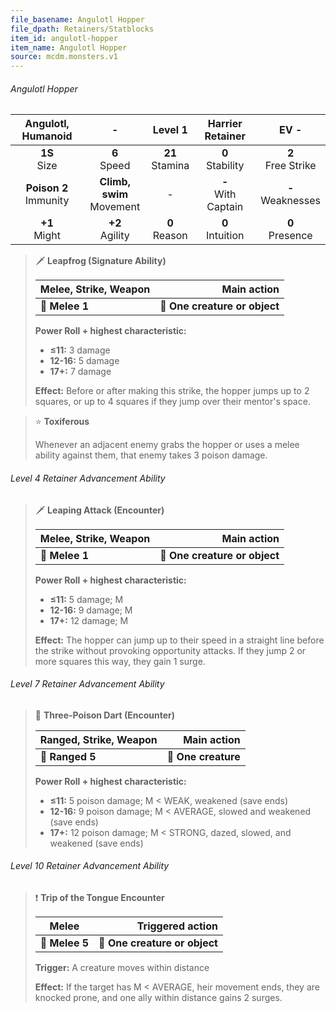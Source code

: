 ```yaml
---
file_basename: Angulotl Hopper
file_dpath: Retainers/Statblocks
item_id: angulotl-hopper
item_name: Angulotl Hopper
source: mcdm.monsters.v1
---
```


###### Angulotl Hopper

|     Angulotl, Humanoid     |               -               |       Level 1       |    Harrier Retainer     |          EV -          |
| :------------------------: | :---------------------------: | :-----------------: | :---------------------: | :--------------------: |
|      **1S**<br/> Size      |       **6**<br/> Speed        | **21**<br/> Stamina |  **0**<br/> Stability   | **2**<br/> Free Strike |
| **Poison 2**<br/> Immunity | **Climb, swim**<br/> Movement |          -          | **-**<br/> With Captain | **-**<br/> Weaknesses  |
|     **+1**<br/> Might      |      **+2**<br/> Agility      |  **0**<br/> Reason  |  **0**<br/> Intuition   |  **0**<br/> Presence   |

<!-- -->
> 🗡 **Leapfrog (Signature Ability)**
>
> | **Melee, Strike, Weapon** |               **Main action** |
> | ------------------------- | ----------------------------: |
> | **📏 Melee 1**            | **🎯 One creature or object** |
>
> **Power Roll + highest characteristic:**
>
> - **≤11:** 3 damage
> - **12-16:** 5 damage
> - **17+:** 7 damage
>
> **Effect:** Before or after making this strike, the hopper jumps up to 2 squares, or up to 4 squares if they jump over their mentor's space.

<!-- -->
> ⭐️ **Toxiferous**
>
> Whenever an adjacent enemy grabs the hopper or uses a melee ability against them, that enemy takes 3 poison damage.

###### Level 4 Retainer Advancement Ability

<!-- -->
> 🗡 **Leaping Attack (Encounter)**
>
> | **Melee, Strike, Weapon** |               **Main action** |
> | ------------------------- | ----------------------------: |
> | **📏 Melee 1**            | **🎯 One creature or object** |
>
> **Power Roll + highest characteristic:**
>
> - **≤11:** 5 damage; M
> - **12-16:** 9 damage; M
> - **17+:** 12 damage; M
>
> **Effect:** The hopper can jump up to their speed in a straight line before the strike without provoking opportunity attacks. If they jump 2 or more squares this way, they gain 1 surge.

###### Level 7 Retainer Advancement Ability

<!-- -->
> 🏹 **Three-Poison Dart (Encounter)**
>
> | **Ranged, Strike, Weapon** |     **Main action** |
> | -------------------------- | ------------------: |
> | **📏 Ranged 5**            | **🎯 One creature** |
>
> **Power Roll + highest characteristic:**
>
> - **≤11:** 5 poison damage; M < WEAK, weakened (save ends)
> - **12-16:** 9 poison damage; M < AVERAGE, slowed and weakened (save ends)
> - **17+:** 12 poison damage; M < STRONG, dazed, slowed, and weakened (save ends)

###### Level 10 Retainer Advancement Ability

<!-- -->
> ❗️ **Trip of the Tongue Encounter**
>
> | **Melee**      |          **Triggered action** |
> | -------------- | ----------------------------: |
> | **📏 Melee 5** | **🎯 One creature or object** |
>
> **Trigger:** A creature moves within distance
>
> **Effect:** If the target has M < AVERAGE, heir movement ends, they are knocked prone, and one ally within distance gains 2 surges.
